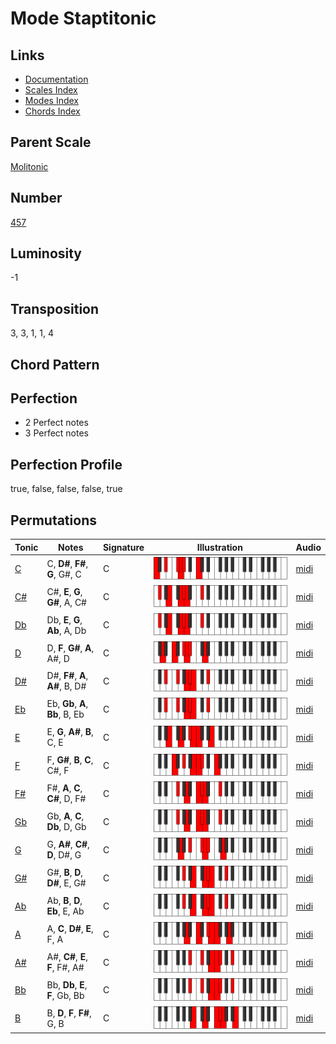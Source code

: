 # Mode Staptitonic

## Links

- [Documentation](README.md)
- [Scales Index](Scales.md)
- [Modes Index](Modes.md)
- [Chords Index](Chords.md)

## Parent Scale

[Molitonic](ScaleMolitonic.md)

## Number

[457](https://ianring.com/musictheory/scales/457)

## Luminosity

-1

## Transposition

3, 3, 1, 1, 4

## Chord Pattern



## Perfection

- 2 Perfect notes
- 3 Perfect notes

## Perfection Profile

true, false, false, false, true

## Permutations

| Tonic | Notes | Signature | Illustration | Audio |
|-------|-------|-----------|--------------|-------|
| [C](ModeCNaturalStaptitonic.md) | C, **D#**, **F#**, **G**, G#, C | C | ![CNaturalStaptitonic](ModeCNaturalStaptitonic.png) | [midi](https://github.com/edipermadi/music/blob/main/docs/ModeCNaturalStaptitonic.mid?raw=true) |
| [C#](ModeCSharpStaptitonic.md) | C#, **E**, **G**, **G#**, A, C# | C | ![CSharpStaptitonic](ModeCSharpStaptitonic.png) | [midi](https://github.com/edipermadi/music/blob/main/docs/ModeCSharpStaptitonic.mid?raw=true) |
| [Db](ModeDFlatStaptitonic.md) | Db, **E**, **G**, **Ab**, A, Db | C | ![DFlatStaptitonic](ModeDFlatStaptitonic.png) | [midi](https://github.com/edipermadi/music/blob/main/docs/ModeDFlatStaptitonic.mid?raw=true) |
| [D](ModeDNaturalStaptitonic.md) | D, **F**, **G#**, **A**, A#, D | C | ![DNaturalStaptitonic](ModeDNaturalStaptitonic.png) | [midi](https://github.com/edipermadi/music/blob/main/docs/ModeDNaturalStaptitonic.mid?raw=true) |
| [D#](ModeDSharpStaptitonic.md) | D#, **F#**, **A**, **A#**, B, D# | C | ![DSharpStaptitonic](ModeDSharpStaptitonic.png) | [midi](https://github.com/edipermadi/music/blob/main/docs/ModeDSharpStaptitonic.mid?raw=true) |
| [Eb](ModeEFlatStaptitonic.md) | Eb, **Gb**, **A**, **Bb**, B, Eb | C | ![EFlatStaptitonic](ModeEFlatStaptitonic.png) | [midi](https://github.com/edipermadi/music/blob/main/docs/ModeEFlatStaptitonic.mid?raw=true) |
| [E](ModeENaturalStaptitonic.md) | E, **G**, **A#**, **B**, C, E | C | ![ENaturalStaptitonic](ModeENaturalStaptitonic.png) | [midi](https://github.com/edipermadi/music/blob/main/docs/ModeENaturalStaptitonic.mid?raw=true) |
| [F](ModeFNaturalStaptitonic.md) | F, **G#**, **B**, **C**, C#, F | C | ![FNaturalStaptitonic](ModeFNaturalStaptitonic.png) | [midi](https://github.com/edipermadi/music/blob/main/docs/ModeFNaturalStaptitonic.mid?raw=true) |
| [F#](ModeFSharpStaptitonic.md) | F#, **A**, **C**, **C#**, D, F# | C | ![FSharpStaptitonic](ModeFSharpStaptitonic.png) | [midi](https://github.com/edipermadi/music/blob/main/docs/ModeFSharpStaptitonic.mid?raw=true) |
| [Gb](ModeGFlatStaptitonic.md) | Gb, **A**, **C**, **Db**, D, Gb | C | ![GFlatStaptitonic](ModeGFlatStaptitonic.png) | [midi](https://github.com/edipermadi/music/blob/main/docs/ModeGFlatStaptitonic.mid?raw=true) |
| [G](ModeGNaturalStaptitonic.md) | G, **A#**, **C#**, **D**, D#, G | C | ![GNaturalStaptitonic](ModeGNaturalStaptitonic.png) | [midi](https://github.com/edipermadi/music/blob/main/docs/ModeGNaturalStaptitonic.mid?raw=true) |
| [G#](ModeGSharpStaptitonic.md) | G#, **B**, **D**, **D#**, E, G# | C | ![GSharpStaptitonic](ModeGSharpStaptitonic.png) | [midi](https://github.com/edipermadi/music/blob/main/docs/ModeGSharpStaptitonic.mid?raw=true) |
| [Ab](ModeAFlatStaptitonic.md) | Ab, **B**, **D**, **Eb**, E, Ab | C | ![AFlatStaptitonic](ModeAFlatStaptitonic.png) | [midi](https://github.com/edipermadi/music/blob/main/docs/ModeAFlatStaptitonic.mid?raw=true) |
| [A](ModeANaturalStaptitonic.md) | A, **C**, **D#**, **E**, F, A | C | ![ANaturalStaptitonic](ModeANaturalStaptitonic.png) | [midi](https://github.com/edipermadi/music/blob/main/docs/ModeANaturalStaptitonic.mid?raw=true) |
| [A#](ModeASharpStaptitonic.md) | A#, **C#**, **E**, **F**, F#, A# | C | ![ASharpStaptitonic](ModeASharpStaptitonic.png) | [midi](https://github.com/edipermadi/music/blob/main/docs/ModeASharpStaptitonic.mid?raw=true) |
| [Bb](ModeBFlatStaptitonic.md) | Bb, **Db**, **E**, **F**, Gb, Bb | C | ![BFlatStaptitonic](ModeBFlatStaptitonic.png) | [midi](https://github.com/edipermadi/music/blob/main/docs/ModeBFlatStaptitonic.mid?raw=true) |
| [B](ModeBNaturalStaptitonic.md) | B, **D**, **F**, **F#**, G, B | C | ![BNaturalStaptitonic](ModeBNaturalStaptitonic.png) | [midi](https://github.com/edipermadi/music/blob/main/docs/ModeBNaturalStaptitonic.mid?raw=true) |
